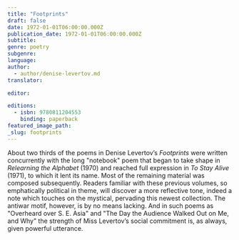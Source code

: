 ```yaml
---
title: "Footprints"
draft: false
date: 1972-01-01T06:00:00.000Z
publication_date: 1972-01-01T06:00:00.000Z
subtitle:
genre: poetry
subgenre:
language:
author:
  - author/denise-levertov.md
translator:

editor:

editions:
  - isbn: 9780811204553
    binding: paperback
featured_image_path:
_slug: footprints
---
```


About two thirds of the poems in Denise Levertov’s _Footprints_ were written concurrently with the long "notebook" poem that began to take shape in _Relearning the Alphabet_ (1970) and reached full expression in _To Stay Alive_ (1971), to which it lent its name. Most of the remaining material was composed subsequently. Readers familiar with these previous volumes, so emphatically political in theme, will discover a more reflective tone, indeed a note which touches on the mystical, pervading this newest collection. The antiwar motif, however, is by no means lacking. And in such poems as "Overheard over S. E. Asia" and "The Day the Audience Walked Out on Me, and Why" the strength of Miss Levertov’s social commitment is, as always, given powerful utterance.

